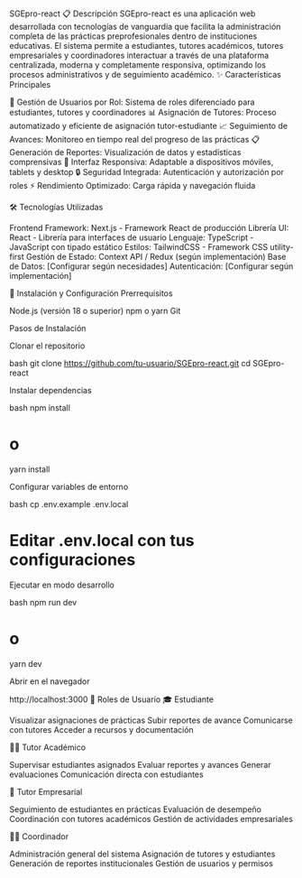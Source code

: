 SGEpro-react
📋 Descripción
SGEpro-react es una aplicación web desarrollada con tecnologías de vanguardia que facilita la administración completa de las prácticas preprofesionales dentro de instituciones educativas.
El sistema permite a estudiantes, tutores académicos, tutores empresariales y coordinadores interactuar a través de una plataforma centralizada, moderna y completamente responsiva, optimizando los procesos administrativos y de seguimiento académico.
✨ Características Principales

👥 Gestión de Usuarios por Rol: Sistema de roles diferenciado para estudiantes, tutores y coordinadores
📊 Asignación de Tutores: Proceso automatizado y eficiente de asignación tutor-estudiante
📈 Seguimiento de Avances: Monitoreo en tiempo real del progreso de las prácticas
📋 Generación de Reportes: Visualización de datos y estadísticas comprensivas
📱 Interfaz Responsiva: Adaptable a dispositivos móviles, tablets y desktop
🔒 Seguridad Integrada: Autenticación y autorización por roles
⚡ Rendimiento Optimizado: Carga rápida y navegación fluida

🛠️ Tecnologías Utilizadas

Frontend Framework: Next.js - Framework React de producción
Librería UI: React - Librería para interfaces de usuario
Lenguaje: TypeScript - JavaScript con tipado estático
Estilos: TailwindCSS - Framework CSS utility-first
Gestión de Estado: Context API / Redux (según implementación)
Base de Datos: [Configurar según necesidades]
Autenticación: [Configurar según implementación]

🚀 Instalación y Configuración
Prerrequisitos

Node.js (versión 18 o superior)
npm o yarn
Git

Pasos de Instalación

Clonar el repositorio

bash   git clone https://github.com/tu-usuario/SGEpro-react.git
   cd SGEpro-react

Instalar dependencias

bash   npm install
   # o
   yarn install

Configurar variables de entorno

bash   cp .env.example .env.local
   # Editar .env.local con tus configuraciones

Ejecutar en modo desarrollo

bash   npm run dev
   # o
   yarn dev

Abrir en el navegador

   http://localhost:3000
👥 Roles de Usuario
🎓 Estudiante

Visualizar asignaciones de prácticas
Subir reportes de avance
Comunicarse con tutores
Acceder a recursos y documentación

👨‍🏫 Tutor Académico

Supervisar estudiantes asignados
Evaluar reportes y avances
Generar evaluaciones
Comunicación directa con estudiantes

🏢 Tutor Empresarial

Seguimiento de estudiantes en prácticas
Evaluación de desempeño
Coordinación con tutores académicos
Gestión de actividades empresariales

👩‍💼 Coordinador

Administración general del sistema
Asignación de tutores y estudiantes
Generación de reportes institucionales
Gestión de usuarios y permisos
